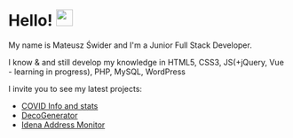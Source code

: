 # Hello! <img src="https://raw.githubusercontent.com/MartinHeinz/MartinHeinz/master/wave.gif" width="30px">

My name is Mateusz Świder and I'm a Junior Full Stack Developer.

I know & and still develop my knowledge in HTML5, CSS3, JS(+jQuery, Vue - learning in progress), PHP, MySQL, WordPress

I invite you to see my latest projects:
* [COVID Info and stats](https://github.com/Mativve/covid-info-and-stats)
* [DecoGenerator](https://github.com/Mativve/DecoGenerator)
* [Idena Address Monitor](https://github.com/Mativve/Idena-Address-Monitor)
